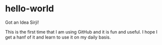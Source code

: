 # hello-world
Got an Idea Sirji!


This is the first time that I am using GitHub and it is fun and useful. 
I hope I get a hanf of it and learn to use it on my daily basis.
